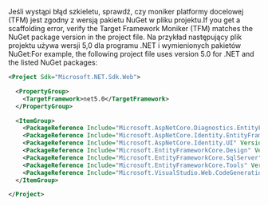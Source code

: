<span data-ttu-id="99301-101">Jeśli wystąpi błąd szkieletu, sprawdź, czy moniker platformy docelowej (TFM) jest zgodny z wersją pakietu NuGet w pliku projektu.</span><span class="sxs-lookup"><span data-stu-id="99301-101">If you get a scaffolding error, verify the Target Framework Moniker (TFM) matches the NuGet package version in the project file.</span></span> <span data-ttu-id="99301-102">Na przykład następujący plik projektu używa wersji 5,0 dla programu .NET i wymienionych pakietów NuGet:</span><span class="sxs-lookup"><span data-stu-id="99301-102">For example, the following project file uses version 5.0 for .NET and the listed NuGet packages:</span></span>

```xml
<Project Sdk="Microsoft.NET.Sdk.Web">

  <PropertyGroup>
    <TargetFramework>net5.0</TargetFramework>
  </PropertyGroup>

  <ItemGroup>
    <PackageReference Include="Microsoft.AspNetCore.Diagnostics.EntityFrameworkCore" Version="5.0.0-*" />
    <PackageReference Include="Microsoft.AspNetCore.Identity.EntityFrameworkCore" Version="5.0.0-*" />
    <PackageReference Include="Microsoft.AspNetCore.Identity.UI" Version="5.0.0-*" />
    <PackageReference Include="Microsoft.EntityFrameworkCore.Design" Version="5.0.0-*" />
    <PackageReference Include="Microsoft.EntityFrameworkCore.SqlServer" Version="5.0.0-*" />
    <PackageReference Include="Microsoft.EntityFrameworkCore.Tools" Version="5.0.0-*" />
    <PackageReference Include="Microsoft.VisualStudio.Web.CodeGeneration.Design" Version="5.0.0-*" />
  </ItemGroup>

</Project>
```
